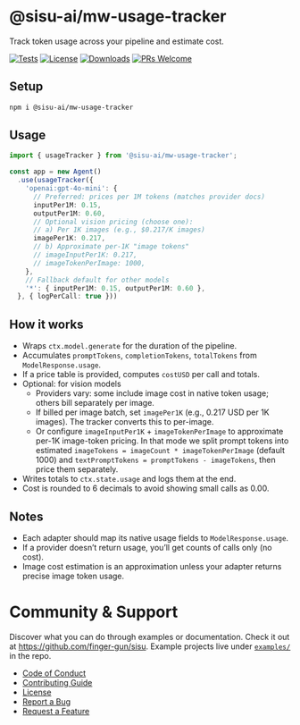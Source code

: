 # @sisu-ai/mw-usage-tracker

Track token usage across your pipeline and estimate cost.

[![Tests](https://github.com/finger-gun/sisu/actions/workflows/tests.yml/badge.svg?branch=main)](https://github.com/finger-gun/sisu/actions/workflows/tests.yml)
[![License](https://img.shields.io/badge/license-Apache--2.0-blue)](https://github.com/finger-gun/sisu/blob/main/LICENSE)
[![Downloads](https://img.shields.io/npm/dm/%40sisu-ai%2Fmw-usage-tracker)](https://www.npmjs.com/package/@sisu-ai/mw-usage-tracker)
[![PRs Welcome](https://img.shields.io/badge/PRs-welcome-brightgreen.svg)](https://github.com/finger-gun/sisu/blob/main/CONTRIBUTING.md)

## Setup
```bash
npm i @sisu-ai/mw-usage-tracker
```

## Usage
```ts
import { usageTracker } from '@sisu-ai/mw-usage-tracker';

const app = new Agent()
  .use(usageTracker({
    'openai:gpt-4o-mini': {
      // Preferred: prices per 1M tokens (matches provider docs)
      inputPer1M: 0.15,
      outputPer1M: 0.60,
      // Optional vision pricing (choose one):
      // a) Per 1K images (e.g., $0.217/K images)
      imagePer1K: 0.217,
      // b) Approximate per-1K "image tokens"
      // imageInputPer1K: 0.217,
      // imageTokenPerImage: 1000,
    },
    // Fallback default for other models
    '*': { inputPer1M: 0.15, outputPer1M: 0.60 },
  }, { logPerCall: true }))
```

## How it works
- Wraps `ctx.model.generate` for the duration of the pipeline.
- Accumulates `promptTokens`, `completionTokens`, `totalTokens` from `ModelResponse.usage`.
- If a price table is provided, computes `costUSD` per call and totals.
- Optional: for vision models
  - Providers vary: some include image cost in native token usage; others bill separately per image.
  - If billed per image batch, set `imagePer1K` (e.g., 0.217 USD per 1K images). The tracker converts this to per-image.
  - Or configure `imageInputPer1K` + `imageTokenPerImage` to approximate per-1K image-token pricing. In that mode we split
    prompt tokens into estimated `imageTokens = imageCount * imageTokenPerImage` (default 1000) and
    `textPromptTokens = promptTokens - imageTokens`, then price them separately.
- Writes totals to `ctx.state.usage` and logs them at the end.
- Cost is rounded to 6 decimals to avoid showing small calls as 0.00.

## Notes
- Each adapter should map its native usage fields to `ModelResponse.usage`.
- If a provider doesn’t return usage, you’ll get counts of calls only (no cost).
- Image cost estimation is an approximation unless your adapter returns precise image token usage.

# Community & Support

Discover what you can do through examples or documentation. Check it out at https://github.com/finger-gun/sisu. Example projects live under [`examples/`](https://github.com/finger-gun/sisu/tree/main/examples) in the repo.

- [Code of Conduct](https://github.com/finger-gun/sisu/blob/main/CODE_OF_CONDUCT.md)
- [Contributing Guide](https://github.com/finger-gun/sisu/blob/main/CONTRIBUTING.md)
- [License](https://github.com/finger-gun/sisu/blob/main/LICENSE)
- [Report a Bug](https://github.com/finger-gun/sisu/issues/new?template=bug_report.md)
- [Request a Feature](https://github.com/finger-gun/sisu/issues/new?template=feature_request.md)
